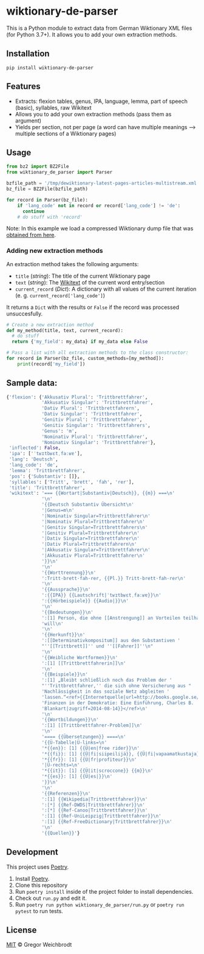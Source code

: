 # wiktionary-de-parser

This is a Python module to extract data from German Wiktionary XML files (for Python 3.7+). It allows you to add your own extraction methods.

## Installation

`pip install wiktionary-de-parser`

## Features

- Extracts: flexion tables, genus, IPA, language, lemma, part of speech (basic), syllables, raw Wikitext
- Allows you to add your own extraction methods (pass them as argument)
- Yields per section, not per page (a word can have multiple meanings --> multiple sections of a Wiktionary pages)

## Usage

```python
from bz2 import BZ2File
from wiktionary_de_parser import Parser

bzfile_path = '/tmp/dewiktionary-latest-pages-articles-multistream.xml.bz2'
bz_file = BZ2File(bzfile_path)

for record in Parser(bz_file):
    if 'lang_code' not in record or record['lang_code'] != 'de':
      continue
    # do stuff with 'record'
```

Note: In this example we load a compressed Wiktionary dump file that was [obtained from here](https://dumps.wikimedia.org/dewiktionary/latest/dewiktionary-latest-pages-articles-multistream.xml.bz2).

### Adding new extraction methods

An extraction method takes the following arguments:

- `title` (_string_): The title of the current Wiktionary page
- `text` (_string_): The [Wikitext](https://en.wikipedia.org/wiki/Wiki#Editing) of the current word entry/section
- `current_record` (_Dict_): A dictionary with all values of the current iteration (e. g. `current_record['lang_code']`)

It returns a `Dict` with the results or `False` if the record was processed unsuccesfully.

```python
# Create a new extraction method
def my_method(title, text, current_record):
  # do stuff
  return {'my_field': my_data} if my_data else False

# Pass a list with all extraction methods to the class constructor:
for record in Parser(bz_file, custom_methods=[my_method]):
    print(record['my_field'])
```

## Sample data:

```python
{'flexion': {'Akkusativ Plural': 'Trittbrettfahrer',
             'Akkusativ Singular': 'Trittbrettfahrer',
             'Dativ Plural': 'Trittbrettfahrern',
             'Dativ Singular': 'Trittbrettfahrer',
             'Genitiv Plural': 'Trittbrettfahrer',
             'Genitiv Singular': 'Trittbrettfahrers',
             'Genus': 'm',
             'Nominativ Plural': 'Trittbrettfahrer',
             'Nominativ Singular': 'Trittbrettfahrer'},
 'inflected': False,
 'ipa': ['ˈtʁɪtbʁɛtˌfaːʁɐ'],
 'lang': 'Deutsch',
 'lang_code': 'de',
 'lemma': 'Trittbrettfahrer',
 'pos': {'Substantiv': []},
 'syllables': ['Tritt', 'brett', 'fah', 'rer'],
 'title': 'Trittbrettfahrer',
 'wikitext': '=== {{Wortart|Substantiv|Deutsch}}, {{m}} ===\n'
             '\n'
             '{{Deutsch Substantiv Übersicht\n'
             '|Genus=m\n'
             '|Nominativ Singular=Trittbrettfahrer\n'
             '|Nominativ Plural=Trittbrettfahrer\n'
             '|Genitiv Singular=Trittbrettfahrers\n'
             '|Genitiv Plural=Trittbrettfahrer\n'
             '|Dativ Singular=Trittbrettfahrer\n'
             '|Dativ Plural=Trittbrettfahrern\n'
             '|Akkusativ Singular=Trittbrettfahrer\n'
             '|Akkusativ Plural=Trittbrettfahrer\n'
             '}}\n'
             '\n'
             '{{Worttrennung}}\n'
             ':Tritt·brett·fah·rer, {{Pl.}} Tritt·brett·fah·rer\n'
             '\n'
             '{{Aussprache}}\n'
             ':{{IPA}} {{Lautschrift|ˈtʁɪtbʁɛtˌfaːʁɐ}}\n'
             ':{{Hörbeispiele}} {{Audio|}}\n'
             '\n'
             '{{Bedeutungen}}\n'
             ':[1] Person, die ohne [[Anstrengung]] an Vorteilen teilhaben '
             'will\n'
             '\n'
             '{{Herkunft}}\n'
             ':[[Determinativkompositum]] aus den Substantiven '
             "''[[Trittbrett]]'' und ''[[Fahrer]]''\n"
             '\n'
             '{{Weibliche Wortformen}}\n'
             ':[1] [[Trittbrettfahrerin]]\n'
             '\n'
             '{{Beispiele}}\n'
             ':[1] „Bleibt schließlich noch das Problem der '
             "''Trittbrettfahrer,'' die sich ohne Versicherung aus "
             'Nachlässigkeit in das soziale Netz abgleiten '
             'lassen.“<ref>{{Internetquelle|url=http://books.google.se/books?id=VjLq84xNpfMC&pg=PA446&dq=trittbrettfahrer&hl=de&sa=X&ei=8AztU4aVJYq_ygOd1oKIDA&ved=0CEEQ6AEwBjgK#v=onepage&q=trittbrettfahrer&f=false|titel=Öffentliche '
             'Finanzen in der Demokratie: Eine Einführung, Charles B. '
             'Blankart|zugriff=2014-08-14}}</ref>\n'
             '\n'
             '{{Wortbildungen}}\n'
             ':[1] [[Trittbrettfahrer-Problem]]\n'
             '\n'
             '==== {{Übersetzungen}} ====\n'
             '{{Ü-Tabelle|Ü-links=\n'
             '*{{en}}: [1] {{Ü|en|free rider}}\n'
             '*{{fi}}: [1] {{Ü|fi|siipeilijä}}, {{Ü|fi|vapaamatkustaja}}\n'
             '*{{fr}}: [1] {{Ü|fr|profiteur}}\n'
             '|Ü-rechts=\n'
             '*{{it}}: [1] {{Ü|it|scroccone}} {{m}}\n'
             '*{{es}}: [1] {{Ü|es|}}\n'
             '}}\n'
             '\n'
             '{{Referenzen}}\n'
             ':[1] {{Wikipedia|Trittbrettfahrer}}\n'
             ':[*] {{Ref-DWDS|Trittbrettfahrer}}\n'
             ':[*] {{Ref-Canoo|Trittbrettfahrer}}\n'
             ':[1] {{Ref-UniLeipzig|Trittbrettfahrer}}\n'
             ':[1] {{Ref-FreeDictionary|Trittbrettfahrer}}\n'
             '\n'
             '{{Quellen}}'}
```

## Development
This project uses [Poetry](https://python-poetry.org/).

1. Install [Poetry](https://python-poetry.org/).
2. Clone this repository
3. Run `poetry install` inside of the project folder to install dependencies.
4. Check out `run.py` and edit it.
5. Run `poetry run python wiktionary_de_parser/run.py` or `poetry run pytest` to run tests.

## License

[MIT](https://github.com/gambolputty/wiktionary-de-parser/blob/master/LICENSE.md) © Gregor Weichbrodt
